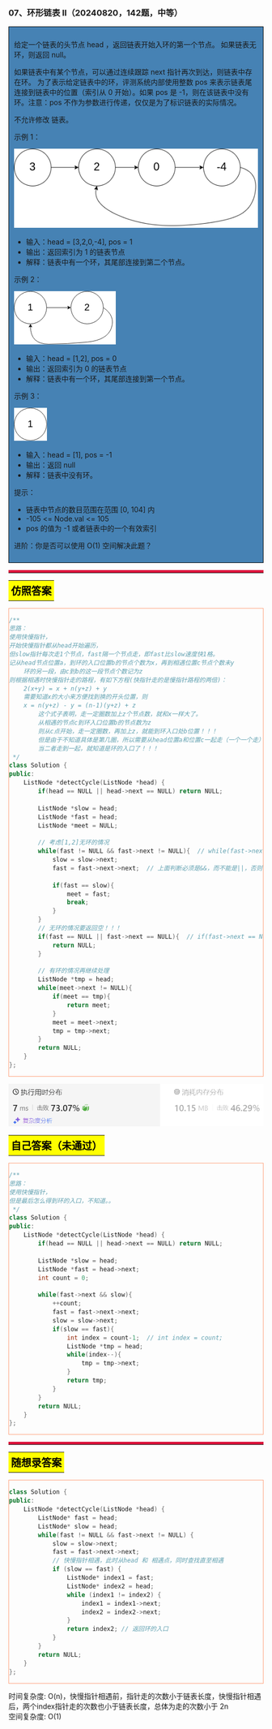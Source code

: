 ### 07、环形链表 II（20240820，142题，中等）
<div style="border: 1px solid black; padding: 10px; background-color: SteelBlue;">

给定一个链表的头节点  head ，返回链表开始入环的第一个节点。 如果链表无环，则返回 null。

如果链表中有某个节点，可以通过连续跟踪 next 指针再次到达，则链表中存在环。 为了表示给定链表中的环，评测系统内部使用整数 pos 来表示链表尾连接到链表中的位置（索引从 0 开始）。如果 pos 是 -1，则在该链表中没有环。注意：pos 不作为参数进行传递，仅仅是为了标识链表的实际情况。

不允许修改 链表。

 

示例 1：

![alt text](image/ce107e88412ef87666d5adee7fcd251.png)

- 输入：head = [3,2,0,-4], pos = 1
- 输出：返回索引为 1 的链表节点
- 解释：链表中有一个环，其尾部连接到第二个节点。

示例 2：

![alt text](image/901cb5b51c7f4753670d7694236e40c.png)

- 输入：head = [1,2], pos = 0
- 输出：返回索引为 0 的链表节点
- 解释：链表中有一个环，其尾部连接到第一个节点。

示例 3：

![alt text](image/f2b4931c8e0df71f4a26d8c179d7fde.png)

- 输入：head = [1], pos = -1
- 输出：返回 null
- 解释：链表中没有环。
 

提示：

- 链表中节点的数目范围在范围 [0, 104] 内
- -105 <= Node.val <= 105
- pos 的值为 -1 或者链表中的一个有效索引
 

进阶：你是否可以使用 O(1) 空间解决此题？

  </p>
</div>

<hr style="border-top: 5px solid #DC143C;">
<table>
  <tr>
    <td bgcolor="Yellow" style="padding: 5px; border: 0px solid black;">
      <span style="font-weight: bold; font-size: 20px;color: black;">
      仿照答案 
      </span>
    </td>
  </tr>
</table>
<div style="padding: 0px; border: 1.5px solid LightSalmon; margin-bottom: 10px;">

```C++ {.line-numbers}
/**
思路：
使用快慢指针，
开始快慢指针都从head开始遍历，
但slow指针每次走1个节点，fast隔一个节点走，即fast比slow速度快1格。
记从head节点位置a，到环的入口位置b的节点个数为x，再到相遇位置c节点个数未y
    环的另一段，由c到b的这一段节点个数记为z
则根据相遇时快慢指针走的路程，有如下方程(快指针走的是慢指针路程的两倍)：
    2(x+y) = x + n(y+z) + y
    需要知道x的大小来方便找到换的开头位置，则
    x = n(y+z) - y = (n-1)(y+z) + z
        这个式子表明，走一定圈数加上z个节点数，就和x一样大了。
        从相遇的节点c到环入口位置b的节点数为z
        则从c点开始，走一定圈数，再加上z，就能到环入口处b位置！！！
        但是由于不知道具体是第几圈，所以需要从head位置a和位置c一起走（一个一个走）
        当二者走到一起，就知道是环的入口了！！！
 */
class Solution {
public:
    ListNode *detectCycle(ListNode *head) {
        if(head == NULL || head->next == NULL) return NULL;

        ListNode *slow = head;
        ListNode *fast = head;
        ListNode *meet = NULL;

        // 考虑[1,2]无环的情况
        while(fast != NULL && fast->next != NULL){  // while(fast->next != NULL)、while(fast != NULL || fast->next != NULL)
            slow = slow->next;
            fast = fast->next->next;  // 上面判断必须是&&，而不能是||，否则fast->next为null的时候，这里就出错了！！！

            if(fast == slow){
                meet = fast;
                break;
            }
        }
        // 无环的情况要返回空！！！
        if(fast == NULL || fast->next == NULL){  // if(fast->next == NULL)
            return NULL;
        }

        // 有环的情况再继续处理
        ListNode *tmp = head;
        while(meet->next != NULL){
            if(meet == tmp){
                return meet;
            }
            meet = meet->next;
            tmp = tmp->next;
        }
        return NULL;
    }
};
```

</div>

![alt text](image/525d7a71a87b6a4147acf103a1bba07.png)

<table>
  <tr>
    <td bgcolor="Yellow" style="padding: 5px; border: 0px solid black;">
      <span style="font-weight: bold; font-size: 20px;color: black;">
      自己答案（未通过）
      </span>
    </td>
  </tr>
</table>

<div style="padding: 0px; border: 1.5px solid LightSalmon; margin-bottom: 10px">

```C++ {.line-numbers}
/**
思路：
使用快慢指针，
但是最后怎么得到环的入口，不知道。。
 */
class Solution {
public:
    ListNode *detectCycle(ListNode *head) {
        if(head == NULL || head->next == NULL) return NULL;

        ListNode *slow = head;
        ListNode *fast = head->next;
        int count = 0;

        while(fast->next && slow){
            ++count;
            fast = fast->next->next;
            slow = slow->next;
            if(slow == fast){
                int index = count-1;  // int index = count;
                ListNode *tmp = head;
                while(index--){
                    tmp = tmp->next;
                }
                return tmp;
            }
        }
        return NULL;    
    }
};
```
</div>

<hr style="border-top: 5px solid #DC143C;">

<table>
  <tr>
    <td bgcolor="Yellow" style="padding: 5px; border: 0px solid black;">
      <span style="font-weight: bold; font-size: 20px;color: black;">
      随想录答案
      </span>
    </td>
  </tr>
</table>

<div style="padding: 0px; border: 1.5px solid LightSalmon; margin-bottom: 10px">

```C++ {.line-numbers}
class Solution {
public:
    ListNode *detectCycle(ListNode *head) {
        ListNode* fast = head;
        ListNode* slow = head;
        while(fast != NULL && fast->next != NULL) {
            slow = slow->next;
            fast = fast->next->next;
            // 快慢指针相遇，此时从head 和 相遇点，同时查找直至相遇
            if (slow == fast) {
                ListNode* index1 = fast;
                ListNode* index2 = head;
                while (index1 != index2) {
                    index1 = index1->next;
                    index2 = index2->next;
                }
                return index2; // 返回环的入口
            }
        }
        return NULL;
    }
};
```
</div>

时间复杂度: O(n)，快慢指针相遇前，指针走的次数小于链表长度，快慢指针相遇后，两个index指针走的次数也小于链表长度，总体为走的次数小于 2n  
空间复杂度: O(1)